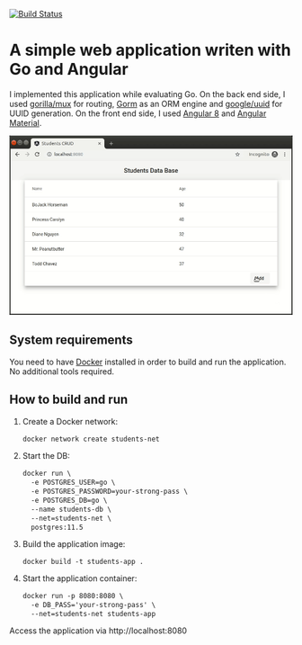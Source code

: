 [![Build Status](https://travis-ci.com/Shpota/go-angular.svg?branch=master)](https://travis-ci.com/Shpota/go-angular)

A simple web application writen with Go and Angular
===================================================
I implemented this application while evaluating Go. 
On the back end side, I used 
[gorilla/mux](https://github.com/gorilla/mux) for 
routing, [Gorm](https://github.com/jinzhu/gorm) as an 
ORM engine and 
[google/uuid](https://github.com/google/uuid) 
for UUID generation. On the front end side, I used 
[Angular 8](https://angular.io/) and 
[Angular Material](https://material.angular.io/).

![Showcase](showcase/showcase.gif)

## System requirements 
You need to have [Docker](https://www.docker.com) 
installed in order to build and run the application.
No additional tools required.

## How to build and run
1. Create a Docker network:
    ```shell script
    docker network create students-net
    ```
2. Start the DB:
    ```shell script
    docker run \
      -e POSTGRES_USER=go \
      -e POSTGRES_PASSWORD=your-strong-pass \
      -e POSTGRES_DB=go \
      --name students-db \
      --net=students-net \
      postgres:11.5
    ```
3. Build the application image:
    ```shell script
    docker build -t students-app .
    ```
4. Start the application container:
    ```shell script
    docker run -p 8080:8080 \
      -e DB_PASS='your-strong-pass' \
      --net=students-net students-app
    ```
Access the application via http://localhost:8080

